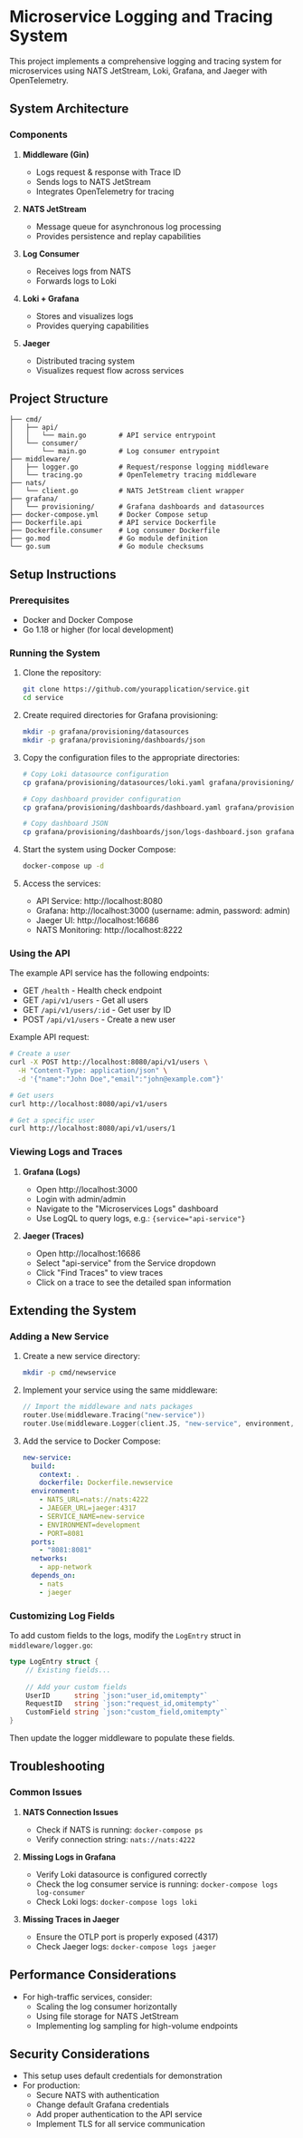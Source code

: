# Microservice Logging and Tracing System

This project implements a comprehensive logging and tracing system for microservices using NATS JetStream, Loki, Grafana, and Jaeger with OpenTelemetry.

## System Architecture

### Components

1. **Middleware (Gin)**
    - Logs request & response with Trace ID
    - Sends logs to NATS JetStream
    - Integrates OpenTelemetry for tracing

2. **NATS JetStream**
    - Message queue for asynchronous log processing
    - Provides persistence and replay capabilities

3. **Log Consumer**
    - Receives logs from NATS
    - Forwards logs to Loki

4. **Loki + Grafana**
    - Stores and visualizes logs
    - Provides querying capabilities

5. **Jaeger**
    - Distributed tracing system
    - Visualizes request flow across services

## Project Structure

```
├── cmd/
│   ├── api/
│   │   └── main.go        # API service entrypoint
│   └── consumer/
│       └── main.go        # Log consumer entrypoint
├── middleware/
│   ├── logger.go          # Request/response logging middleware
│   └── tracing.go         # OpenTelemetry tracing middleware
├── nats/
│   └── client.go          # NATS JetStream client wrapper
├── grafana/
│   └── provisioning/      # Grafana dashboards and datasources
├── docker-compose.yml     # Docker Compose setup
├── Dockerfile.api         # API service Dockerfile
├── Dockerfile.consumer    # Log consumer Dockerfile
├── go.mod                 # Go module definition
└── go.sum                 # Go module checksums
```

## Setup Instructions

### Prerequisites

- Docker and Docker Compose
- Go 1.18 or higher (for local development)

### Running the System

1. Clone the repository:
   ```bash
   git clone https://github.com/yourapplication/service.git
   cd service
   ```

2. Create required directories for Grafana provisioning:
   ```bash
   mkdir -p grafana/provisioning/datasources
   mkdir -p grafana/provisioning/dashboards/json
   ```

3. Copy the configuration files to the appropriate directories:
   ```bash
   # Copy Loki datasource configuration
   cp grafana/provisioning/datasources/loki.yaml grafana/provisioning/datasources/
   
   # Copy dashboard provider configuration
   cp grafana/provisioning/dashboards/dashboard.yaml grafana/provisioning/dashboards/
   
   # Copy dashboard JSON
   cp grafana/provisioning/dashboards/json/logs-dashboard.json grafana/provisioning/dashboards/json/
   ```

4. Start the system using Docker Compose:
   ```bash
   docker-compose up -d
   ```

5. Access the services:
    - API Service: http://localhost:8080
    - Grafana: http://localhost:3000 (username: admin, password: admin)
    - Jaeger UI: http://localhost:16686
    - NATS Monitoring: http://localhost:8222

### Using the API

The example API service has the following endpoints:

- GET `/health` - Health check endpoint
- GET `/api/v1/users` - Get all users
- GET `/api/v1/users/:id` - Get user by ID
- POST `/api/v1/users` - Create a new user

Example API request:
```bash
# Create a user
curl -X POST http://localhost:8080/api/v1/users \
  -H "Content-Type: application/json" \
  -d '{"name":"John Doe","email":"john@example.com"}'

# Get users
curl http://localhost:8080/api/v1/users

# Get a specific user
curl http://localhost:8080/api/v1/users/1
```

### Viewing Logs and Traces

1. **Grafana (Logs)**
    - Open http://localhost:3000
    - Login with admin/admin
    - Navigate to the "Microservices Logs" dashboard
    - Use LogQL to query logs, e.g.: `{service="api-service"}`

2. **Jaeger (Traces)**
    - Open http://localhost:16686
    - Select "api-service" from the Service dropdown
    - Click "Find Traces" to view traces
    - Click on a trace to see the detailed span information

## Extending the System

### Adding a New Service

1. Create a new service directory:
   ```bash
   mkdir -p cmd/newservice
   ```

2. Implement your service using the same middleware:
   ```go
   // Import the middleware and nats packages
   router.Use(middleware.Tracing("new-service"))
   router.Use(middleware.Logger(client.JS, "new-service", environment, "logs.new-service"))
   ```

3. Add the service to Docker Compose:
   ```yaml
   new-service:
     build:
       context: .
       dockerfile: Dockerfile.newservice
     environment:
       - NATS_URL=nats://nats:4222
       - JAEGER_URL=jaeger:4317
       - SERVICE_NAME=new-service
       - ENVIRONMENT=development
       - PORT=8081
     ports:
       - "8081:8081"
     networks:
       - app-network
     depends_on:
       - nats
       - jaeger
   ```

### Customizing Log Fields

To add custom fields to the logs, modify the `LogEntry` struct in `middleware/logger.go`:

```go
type LogEntry struct {
    // Existing fields...
    
    // Add your custom fields
    UserID      string `json:"user_id,omitempty"`
    RequestID   string `json:"request_id,omitempty"`
    CustomField string `json:"custom_field,omitempty"`
}
```

Then update the logger middleware to populate these fields.

## Troubleshooting

### Common Issues

1. **NATS Connection Issues**
    - Check if NATS is running: `docker-compose ps`
    - Verify connection string: `nats://nats:4222`

2. **Missing Logs in Grafana**
    - Verify Loki datasource is configured correctly
    - Check the log consumer service is running: `docker-compose logs log-consumer`
    - Check Loki logs: `docker-compose logs loki`

3. **Missing Traces in Jaeger**
    - Ensure the OTLP port is properly exposed (4317)
    - Check Jaeger logs: `docker-compose logs jaeger`

## Performance Considerations

- For high-traffic services, consider:
    - Scaling the log consumer horizontally
    - Using file storage for NATS JetStream
    - Implementing log sampling for high-volume endpoints

## Security Considerations

- This setup uses default credentials for demonstration
- For production:
    - Secure NATS with authentication
    - Change default Grafana credentials
    - Add proper authentication to the API service
    - Implement TLS for all service communication